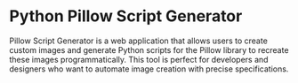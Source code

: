 # Python Pillow Script Generator
Pillow Script Generator is a web application that allows users to create custom images and generate Python scripts for the Pillow library to recreate these images programmatically. This tool is perfect for developers and designers who want to automate image creation with precise specifications.
